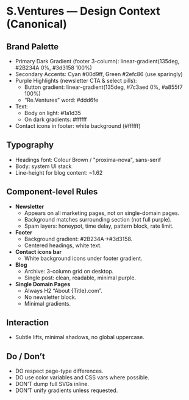 # S.Ventures — Design Context (Canonical)

## Brand Palette
- Primary Dark Gradient (footer 3-column): linear-gradient(135deg, #2B234A 0%, #3d3158 100%)
- Secondary Accents: Cyan #00d9ff, Green #2efc86 (use sparingly)
- Purple Highlights (newsletter CTA & select pills):
  - Button gradient: linear-gradient(135deg, #7c3aed 0%, #a855f7 100%)
  - “Re.Ventures” word: #ddd6fe
- Text:
  - Body on light: #1a1d35
  - On dark gradients: #ffffff
- Contact icons in footer: white background (#ffffff)

## Typography
- Headings font: Colour Brown / "proxima-nova", sans-serif
- Body: system UI stack
- Line-height for blog content: ~1.62

## Component-level Rules
- **Newsletter**
  - Appears on all marketing pages, not on single-domain pages.
  - Background matches surrounding section (not full purple).
  - Spam layers: honeypot, time delay, pattern block, rate limit.
- **Footer**
  - Background gradient: #2B234A→#3d3158.
  - Centered headings, white text.
- **Contact icons bar**
  - White background icons under footer gradient.
- **Blog**
  - Archive: 3-column grid on desktop.
  - Single post: clean, readable, minimal purple.
- **Single Domain Pages**
  - Always H2 “About {Title}.com”.
  - No newsletter block.
  - Minimal gradients.

## Interaction
- Subtle lifts, minimal shadows, no global uppercase.

## Do / Don’t
- DO respect page-type differences.
- DO use color variables and CSS vars where possible.
- DON’T dump full SVGs inline.
- DON’T unify gradients unless requested.

